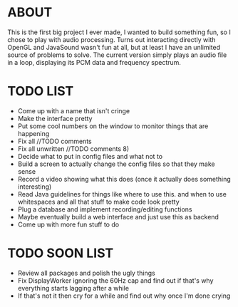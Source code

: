 # ABOUT

This is the first big project I ever made, I wanted to build something fun, so I chose to play with audio processing. Turns out interacting directly with OpenGL and JavaSound wasn't fun at all, but at least I have an unlimited source of problems to solve. The current version simply plays an audio file in a loop, displaying its PCM data and frequency spectrum.

# TODO LIST

- Come up with a name that isn't cringe
- Make the interface pretty
- Put some cool numbers on the window to monitor things that are happening
- Fix all //TODO comments
- Fix all unwritten //TODO comments 8)
- Decide what to put in config files and what not to
- Build a screen to actually change the config files so that they make sense
- Record a video showing what this does (once it actually does something interesting)
- Read Java guidelines for things like where to use this. and when to use whitespaces and all that stuff to make code look pretty
- Plug a database and implement recording/editing functions
- Maybe eventually build a web interface and just use this as backend
- Come up with more fun stuff to do

# TODO SOON LIST

- Review all packages and polish the ugly things
- Fix DisplayWorker ignoring the 60Hz cap and find out if that's why everything starts lagging after a while
- If that's not it then cry for a while and find out why once I'm done crying
